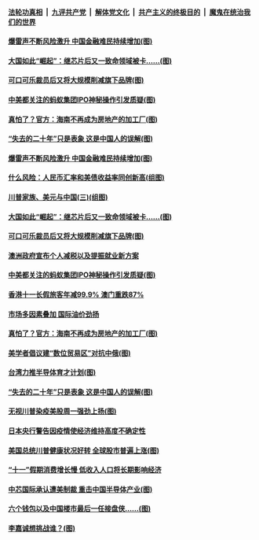 ####  [法轮功真相](../../../../basic/blob/master/README.md?t=10071702) &nbsp;|&nbsp; [九评共产党](../../../../9ping.md/blob/master/README.md?t=10071702) &nbsp;|&nbsp; [解体党文化](../../../../jtdwh.md/blob/master/README.md?t=10071702)  &nbsp;|&nbsp; [共产主义的终极目的](../../../../gczydzjmd.md/blob/master/README.md?t=10071702) &nbsp;|&nbsp; [魔鬼在统治我们的世界](../../../../mgztzwmdsj.md/blob/master/README.md?t=10071702) 

#### [爆雷声不断风险激升 中国金融难民持续增加(图)](../pages/p5/948390.md?t=10071702) 

#### [大国如此“崛起”：继芯片后又一致命领域被卡……(图)](../pages/p5/948420.md?t=10071702) 

#### [可口可乐裁员后又将大规模削减旗下品牌(图)](../pages/p5/948380.md?t=10071702) 

#### [中美都关注的蚂蚁集团IPO神秘操作引发质疑(图)](../pages/p5/948372.md?t=10071702) 

#### [真怕了？官方：海南不再成为房地产的加工厂(图)](../pages/p5/948284.md?t=10071702) 

#### [“失去的二十年”只是表象 这是中国人的误解(图)](../pages/p5/948287.md?t=10071702) 

#### [爆雷声不断风险激升 中国金融难民持续增加(图)](../pages/p5/948390.md?t=10071702) 

#### [什么风险：人民币汇率和美债收益率同创新高(组图)](../pages/p5/948425.md?t=10071702) 

#### [川普家族、美元与中国(三)(组图)](../pages/p5/948427.md?t=10071702) 

#### [大国如此“崛起”：继芯片后又一致命领域被卡……(图)](../pages/p5/948420.md?t=10071702) 

#### [可口可乐裁员后又将大规模削减旗下品牌(图)](../pages/p5/948380.md?t=10071702) 

#### [澳洲政府宣布个人减税以及提振就业新方案](../pages/p5/948382.md?t=10071702) 

#### [中美都关注的蚂蚁集团IPO神秘操作引发质疑(图)](../pages/p5/948372.md?t=10071702) 

#### [香港十一长假旅客年减99.9% 澳门重跌87%](../pages/p5/948366.md?t=10071702) 

#### [市场多因素叠加 国际油价劲扬](../pages/p5/948365.md?t=10071702) 

#### [真怕了？官方：海南不再成为房地产的加工厂(图)](../pages/p5/948284.md?t=10071702) 

#### [美学者倡议建“数位贸易区”对抗中俄(图)](../pages/p5/948313.md?t=10071702) 

#### [台湾力推半导体育才计划(图)](../pages/p5/948309.md?t=10071702) 

#### [“失去的二十年”只是表象 这是中国人的误解(图)](../pages/p5/948287.md?t=10071702) 

#### [无视川普染疫美股周一强劲上扬(图)](../pages/p5/948306.md?t=10071702) 

#### [日本央行警告因疫情使经济维持高度不确定性](../pages/p5/948291.md?t=10071702) 

#### [美国总统川普健康状况好转 全球股市普遍上涨(图)](../pages/p5/948275.md?t=10071702) 

#### [“十一”假期消费增长慢 低收入人口将长期影响经济](../pages/p5/948271.md?t=10071702) 

#### [中芯国际承认遭美制裁 重击中国半导体产业(图)](../pages/p5/948268.md?t=10071702) 

#### [六个钱包以及中国楼市最后一任接盘侠……(图)](../pages/p5/948216.md?t=10071702) 

#### [李嘉诚想挑战谁？(图)](../pages/p5/948228.md?t=10071702) 


